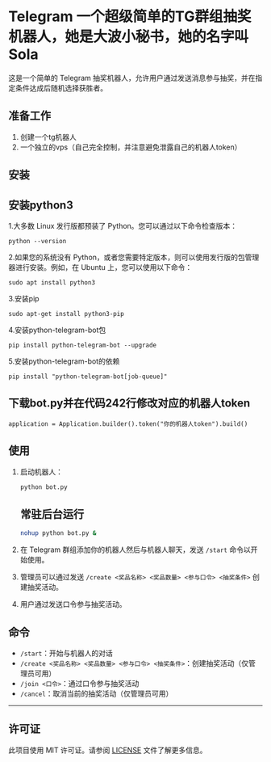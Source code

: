 # Telegram 一个超级简单的TG群组抽奖机器人，她是大波小秘书，她的名字叫Sola

这是一个简单的 Telegram 抽奖机器人，允许用户通过发送消息参与抽奖，并在指定条件达成后随机选择获胜者。

## 准备工作
1. 创建一个tg机器人
2. 一个独立的vps（自己完全控制，并注意避免泄露自己的机器人token）

## 安装

## 安装python3
1.大多数 Linux 发行版都预装了 Python。您可以通过以下命令检查版本：
```
python --version
```
2.如果您的系统没有 Python，或者您需要特定版本，则可以使用发行版的包管理器进行安装。例如，在 Ubuntu 上，您可以使用以下命令：
```
sudo apt install python3
```
3.安装pip
```
sudo apt-get install python3-pip
```
4.安装python-telegram-bot包
```
pip install python-telegram-bot --upgrade
```
5.安装python-telegram-bot的依赖
```
pip install "python-telegram-bot[job-queue]"
```

## 下载bot.py并在代码242行修改对应的机器人token

```
application = Application.builder().token("你的机器人token").build()
```

## 使用

1. 启动机器人：

    ```bash
    python bot.py
    ```
    ## 常驻后台运行
    ```bash
    nohup python bot.py &
    ```
2. 在 Telegram 群组添加你的机器人然后与机器人聊天，发送 `/start` 命令以开始使用。

3. 管理员可以通过发送 `/create <奖品名称> <奖品数量> <参与口令> <抽奖条件>` 创建抽奖活动。

4. 用户通过发送口令参与抽奖活动。

## 命令

- `/start`：开始与机器人的对话
- `/create <奖品名称> <奖品数量> <参与口令> <抽奖条件>`：创建抽奖活动（仅管理员可用）
- `/join <口令>`：通过口令参与抽奖活动
- `/cancel`：取消当前的抽奖活动（仅管理员可用）

---

## 许可证

此项目使用 MIT 许可证。请参阅 [LICENSE](LICENSE) 文件了解更多信息。


